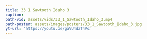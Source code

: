 ```yaml
---
title: 33 1 Sawtooth Idaho 3
caption:
path-vid: assets/vids/33_1_Sawtooth_Idaho_3.mp4
path-poster: assets/images/posters/33_1_Sawtooth_Idaho_3.jpg
yt-url: 'https://youtu.be/gaVU4dzT4Vc'
---
```

